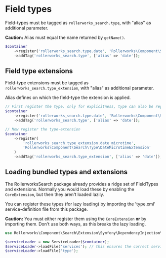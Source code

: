 Field types
===========

Field-types must be tagged as `rollerworks_search.type`,
with "alias" as additional parameter.

**Caution:** Alias must equal the name returned by `getName()`.

```php
$container
    ->register('rollerworks_search.type.date', 'Rollerworks\Component\Search\Type\DateType')
    ->addTag('rollerworks_search.type', ['alias' => 'date']);
```

## Field type extensions

Field-type extensions must be tagged as `rollerworks_search.type_extension`,
with "alias" as additional parameter.

Alias defines on which the field-type the extension is applied.

```php
// First register the type. only for explicitness, type can also be registered later
$container
    ->register('rollerworks_search.type.date', 'Rollerworks\Component\Search\Type\DateType')
    ->addTag('rollerworks_search.type', ['alias' => 'date']);

// Now register the type-extension
$container
    ->register(
        'rollerworks_search.type_extension.date_microtime',
        'Rollerworks\Component\Search\Type\DateMicrotimeExtension'
    )
    ->addTag('rollerworks_search.type_extension', ['alias' => 'date']);
```

## Loading bundled types and extensions

The RollerworksSearch package already provides a ridge set of FieldTypes
and extensions. Normally you would load these by enabling the `CoreExtension`,
but then they aren't loaded lazily.

You can register these types (for lazy loading) by importing the
'type.xml' service-definition file from this package.

**Caution:** You must either register them using the `CoreExtension`
**or** by importing them. Don't use both ways, as this breaks the lazy loading.

```php
use Rollerworks\Component\Search\Extension\Symfony\DependencyInjection\ServiceLoader;

$serviceLoader = new ServiceLoader($container);
$serviceLoader->loadFile('services'); // this ensures the correct services are registered
$serviceLoader->loadFile('type');
```
